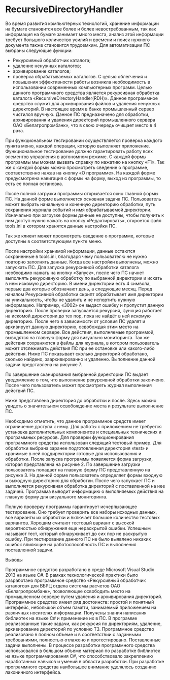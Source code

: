 # RecursiveDirectoryHandler


Во время развития компьютерных технологий, хранение информации на бумаге становится все более и более невостребованным, так как информация на бумаге занимает много места, анализ этой информации требует большого количество усилий и времени и поиск нужного документа также становится трудоемким.
Для автоматизации ПС выбраны следующие функции:
-	Рекурсивный обработчик каталога;
-	удаление ненужных каталогов;
-	архивирование каталогов;
-	проверка обрабатываемых каталогов.
С целью облегчения и повышения эффективности работы возникла необходимость в использовании современных компьютерных программ.
Целью данного программного средства является рекурсивная обработка каталога «RecursiveDirectoryHandler(RDH)». Данное программное средство служит для архивирования файлов и удаления ненужных директорий. 
В настоящее время в банке промышленный сервер чистился вручную. Данное ПС предназначено для обработки, архивирования и удаления директорий промышленного сервера ОАО «Белагропромбанк», что в свою очередь очищает место в 4 раза.


При функциональном тестировании осуществляется проверка каждого пункта меню, каждой операции, которую выполняет приложение. Функциональное тестирование должно гарантировать работу всех элементов управления в автономном режиме.
С каждой формы программы мы можем вызвать справку по нажатию на кнопку «F1». Так же с каждой формы можно просмотреть сведение о программе, соответственно нажав на кнопку «О программе». На каждой форме предусмотрена навигация с формы на форму, выход из программы, то есть ее полная остановка.

После полной загрузки программы открывается окно главной формы ПС. На данной форме выполняется основная задача ПС. Пользователь может выбрать начальную и конечную директорию обработки, путь сохранения журнала событий и имя обрабатываемой директории. Изначально при загрузке формы данные не доступны, чтобы получить к ним доступ нужно нажать на кнопку «Редактировать», откроется файл tools.ini в котором хранятся данные настройки ПС. 

Так же клиент может просмотреть сведение о программе, которые доступны в соответствующем пункте меню.

После настройки хранимой информации, данные остаются сохраненные в tools.ini, благодаря чему пользователю не нужно повторно заполнять данные. Когда все настройки выполнены, можно запускать ПС. Для запуска рекурсивной обработки каталога необходимо нажать на кнопку «Запуск», после чего ПС начнет выполнять рекурсивную обработку по выбранной директории и искать в нем искомую директорию.  В имени директории есть 4 символа, первые два которые обозначают день, а следующие месяц. Перед началом Рекурсивной обработки скрипт обрабатывает имя директории на уникальность, чтобы не удалить и не испортить нужную информацию. Например, «3002» он выдаст ошибку и пропустит данную директорию. После проверки запускается рекурсия, функция работает на искомой директории до тех пор, пока не найдёт в ней искомую директорию. После чего в зависимости от условия ПС удалят и архивирует данную директорию, освобождая этим место на промышленном сервере. Все действия, выполняемые программой, выводятся на главную форму для визуально мониторинга. Так же действия сохраняются в файлы для журнала, в котором пользователь может отслеживать действия ПС при ее остановке или какого-либо действия. Ниже ПС показывает сколько директорий обработано, сколько найдено, заархивированно и удаленно. Выполнение данной задачи представлена на рисунке 7.

По завершение сканирования выбранной директории ПС выдает уведомление о том, что выполнение рекурсивной обработки закончено. После чего пользователь может просмотреть журнал выполнения действий ПС.

Ниже представлена директория до обработки и после. Здесь можно увидеть о значительном освобождение места и результате выполнение ПС.

Необходимо отметить, что данное программное средств имеет ограничение доступа к нему. Для работы с приложением не требуется установка дополнительных компонентов и специальных технических и программных ресурсов.
Для проверки функционирования программного средства использован следящий тестовый пример. Для обработки выбрана заранее подготовленная директория «test» и хранимые в ней поддиректории готовые для использования и обработки.
После запуска программы появляется форма загрузки, которая представлена на рисунке 2. По завершение загрузки пользователь попадает на главную форму ПС представленную на рисунке 3. На данной форме пользователь определяет формы входную и выходную директорию для обработки. После чего запускает ПС и выполняется рекурсивная обработка директорий с поставленной на нее задачей. Программа выводит информацию о выполняемых действия на главную форму для визуального мониторинга.

Полную проверку программы гарантирует исчерпывающее тестирование. Оно требует проверить все наборы исходных данных, все варианты их обработки и включает большое количество тестовых вариантов. Хорошим считают тестовый вариант с высокой вероятностью обнаружения еще нераскрытой ошибки. Успешным называют тест, который обнаруживает до сих пор не раскрытую ошибку.
При тестирование данного ПС не было выявлено никаких ошибок влияющие на работоспособность ПС и выполнения поставленной задачи.

Выводы


Программное средство разработано в среде Microsoft Visual Studio 2013 на языке C#.
В рамках технологической практики было разработано программное средство «Рекурсивный обработчик каталогов» для ВБРЦ отдела системы расчетов ОАО «Белагропромбанк», позволяющее освободить место на промышленном сервере путем удаления и архивирования директорий.
Программное средство имеет ряд достоинств: простой и понятный интерфейс, небольшой объем памяти, занимаемый приложением на различных носителях информации.
Получены знания написания библиотек на языке C# и применение их в ПС. В программе реализованные такие задачи, как рекурсия по директориям, удаление, архивирование директорий по условию ТЗ.
Программное средство реализовано в полном объеме и в соответствии с заданными требованиями, полностью отлажено и протестировано. Поставленные задачи выполнены. 
В процессе разработки программного средства использовался в большом объеме материал по разработке библиотек на языке программирования C#, что способствовало закреплению наработанных навыков и умений в области разработки.
При разработке программного средства наибольшее внимание уделялось созданию лаконичного интерфейса. 
